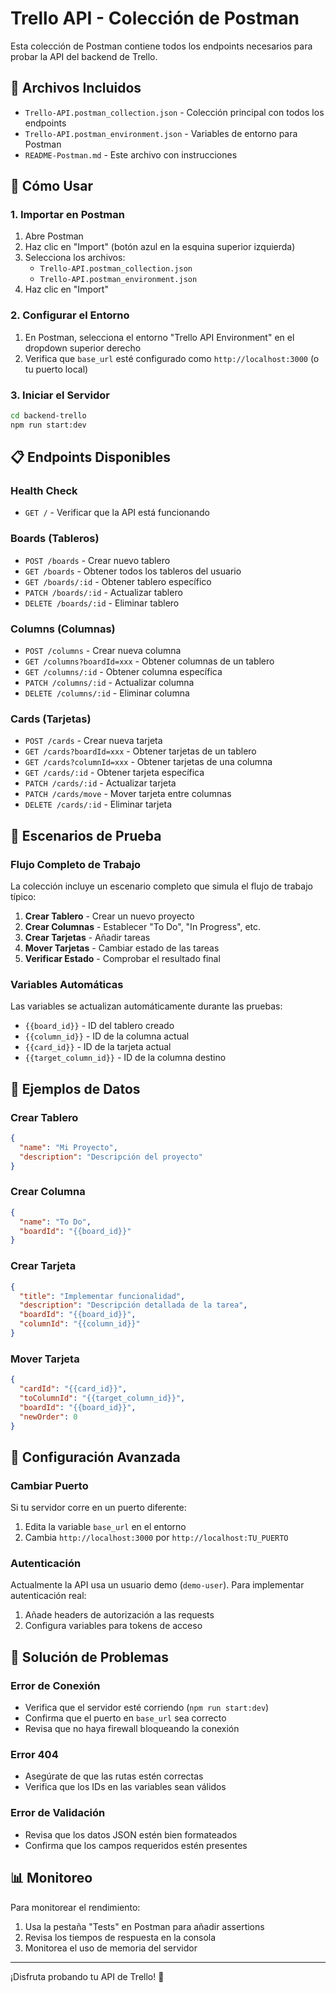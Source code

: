 # Trello API - Colección de Postman

Esta colección de Postman contiene todos los endpoints necesarios para probar la API del backend de Trello.

## 📁 Archivos Incluidos

- `Trello-API.postman_collection.json` - Colección principal con todos los endpoints
- `Trello-API.postman_environment.json` - Variables de entorno para Postman
- `README-Postman.md` - Este archivo con instrucciones

## 🚀 Cómo Usar

### 1. Importar en Postman

1. Abre Postman
2. Haz clic en "Import" (botón azul en la esquina superior izquierda)
3. Selecciona los archivos:
   - `Trello-API.postman_collection.json`
   - `Trello-API.postman_environment.json`
4. Haz clic en "Import"

### 2. Configurar el Entorno

1. En Postman, selecciona el entorno "Trello API Environment" en el dropdown superior derecho
2. Verifica que `base_url` esté configurado como `http://localhost:3000` (o tu puerto local)

### 3. Iniciar el Servidor

```bash
cd backend-trello
npm run start:dev
```

## 📋 Endpoints Disponibles

### Health Check
- `GET /` - Verificar que la API está funcionando

### Boards (Tableros)
- `POST /boards` - Crear nuevo tablero
- `GET /boards` - Obtener todos los tableros del usuario
- `GET /boards/:id` - Obtener tablero específico
- `PATCH /boards/:id` - Actualizar tablero
- `DELETE /boards/:id` - Eliminar tablero

### Columns (Columnas)
- `POST /columns` - Crear nueva columna
- `GET /columns?boardId=xxx` - Obtener columnas de un tablero
- `GET /columns/:id` - Obtener columna específica
- `PATCH /columns/:id` - Actualizar columna
- `DELETE /columns/:id` - Eliminar columna

### Cards (Tarjetas)
- `POST /cards` - Crear nueva tarjeta
- `GET /cards?boardId=xxx` - Obtener tarjetas de un tablero
- `GET /cards?columnId=xxx` - Obtener tarjetas de una columna
- `GET /cards/:id` - Obtener tarjeta específica
- `PATCH /cards/:id` - Actualizar tarjeta
- `PATCH /cards/move` - Mover tarjeta entre columnas
- `DELETE /cards/:id` - Eliminar tarjeta

## 🧪 Escenarios de Prueba

### Flujo Completo de Trabajo
La colección incluye un escenario completo que simula el flujo de trabajo típico:

1. **Crear Tablero** - Crear un nuevo proyecto
2. **Crear Columnas** - Establecer "To Do", "In Progress", etc.
3. **Crear Tarjetas** - Añadir tareas
4. **Mover Tarjetas** - Cambiar estado de las tareas
5. **Verificar Estado** - Comprobar el resultado final

### Variables Automáticas
Las variables se actualizan automáticamente durante las pruebas:
- `{{board_id}}` - ID del tablero creado
- `{{column_id}}` - ID de la columna actual
- `{{card_id}}` - ID de la tarjeta actual
- `{{target_column_id}}` - ID de la columna destino

## 📝 Ejemplos de Datos

### Crear Tablero
```json
{
  "name": "Mi Proyecto",
  "description": "Descripción del proyecto"
}
```

### Crear Columna
```json
{
  "name": "To Do",
  "boardId": "{{board_id}}"
}
```

### Crear Tarjeta
```json
{
  "title": "Implementar funcionalidad",
  "description": "Descripción detallada de la tarea",
  "boardId": "{{board_id}}",
  "columnId": "{{column_id}}"
}
```

### Mover Tarjeta
```json
{
  "cardId": "{{card_id}}",
  "toColumnId": "{{target_column_id}}",
  "boardId": "{{board_id}}",
  "newOrder": 0
}
```

## 🔧 Configuración Avanzada

### Cambiar Puerto
Si tu servidor corre en un puerto diferente:
1. Edita la variable `base_url` en el entorno
2. Cambia `http://localhost:3000` por `http://localhost:TU_PUERTO`

### Autenticación
Actualmente la API usa un usuario demo (`demo-user`). Para implementar autenticación real:
1. Añade headers de autorización a las requests
2. Configura variables para tokens de acceso

## 🐛 Solución de Problemas

### Error de Conexión
- Verifica que el servidor esté corriendo (`npm run start:dev`)
- Confirma que el puerto en `base_url` sea correcto
- Revisa que no haya firewall bloqueando la conexión

### Error 404
- Asegúrate de que las rutas estén correctas
- Verifica que los IDs en las variables sean válidos

### Error de Validación
- Revisa que los datos JSON estén bien formateados
- Confirma que los campos requeridos estén presentes

## 📊 Monitoreo

Para monitorear el rendimiento:
1. Usa la pestaña "Tests" en Postman para añadir assertions
2. Revisa los tiempos de respuesta en la consola
3. Monitorea el uso de memoria del servidor

---

¡Disfruta probando tu API de Trello! 🎉
